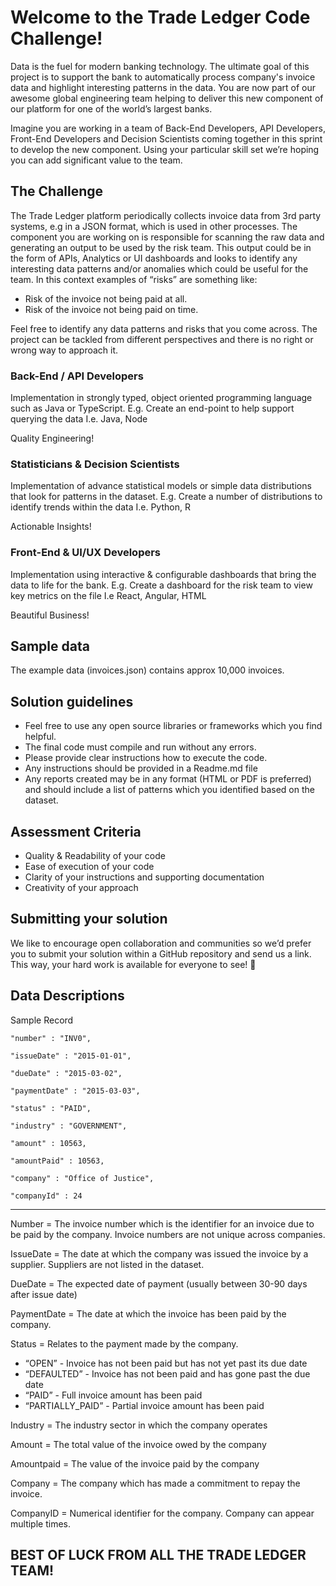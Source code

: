 
# Welcome to the Trade Ledger Code Challenge!

Data is the fuel for modern banking technology. The ultimate goal of this project is to support the bank to automatically process company's invoice data and highlight interesting patterns in the data. You are now part of our awesome global engineering team helping to deliver this new component of our platform for one of the world’s largest banks.

Imagine you are working in a team of Back-End Developers, API Developers, Front-End Developers and Decision Scientists coming together in this sprint to develop the new component. Using your particular skill set we’re hoping you can add significant value to the team.

## The Challenge

The Trade Ledger platform periodically collects invoice data from 3rd party systems, e.g in a JSON format, which is used in other processes. The component you are working on is responsible for scanning the raw data and generating an output to be used by the risk team. This output could be in the form of APIs, Analytics or UI dashboards and looks to identify any interesting data patterns and/or anomalies which could be useful for the team. In this context examples of “risks” are something like:

- Risk of the invoice not being paid at all. 
- Risk of the invoice not being paid on time. 

Feel free to identify any data patterns and risks that you come across. The project can be tackled from different perspectives and there is no right or wrong way to approach it. 


### Back-End / API Developers
Implementation in strongly typed, object oriented programming language such as Java or TypeScript. 
E.g. Create an end-point to help support querying the data
I.e. Java, Node

Quality Engineering!

### Statisticians & Decision Scientists
Implementation of advance statistical models or simple data distributions that look for patterns in the dataset.
E.g. Create a number of distributions to identify trends within the data
I.e. Python, R

Actionable Insights!


### Front-End & UI/UX Developers
Implementation using interactive & configurable dashboards that bring the data to life for the bank.
E.g. Create a dashboard for the risk team to view key metrics on the file
I.e React, Angular, HTML

Beautiful Business!


## Sample data

The example data (invoices.json) contains approx 10,000 invoices. 


## Solution guidelines
- Feel free to use any open source libraries or frameworks which you find helpful. 
- The final code must compile and run without any errors.
- Please provide clear instructions how to execute the code. 
- Any instructions should be provided in a Readme.md file
- Any reports created may be in any format (HTML or PDF is preferred) and should include a list of patterns which you identified based on the dataset. 


## Assessment Criteria
- Quality & Readability of your code 
- Ease of execution of your code
- Clarity of your instructions and supporting documentation
- Creativity of your approach


## Submitting your solution

We like to encourage open collaboration and communities so we’d prefer you to submit your solution within a GitHub repository and send us a link. This way, your hard work is available for everyone to see!

## Data Descriptions

Sample Record
 
    "number" : "INV0",
    
    "issueDate" : "2015-01-01",
  
    "dueDate" : "2015-03-02",
  
    "paymentDate" : "2015-03-03",
  
    "status" : "PAID",
  
    "industry" : "GOVERNMENT",
  
    "amount" : 10563,
  
    "amountPaid" : 10563,
  
    "company" : "Office of Justice",
  
    "companyId" : 24
  

---------

Number = The invoice number which is the identifier for an invoice due to be paid by the company. Invoice numbers are not unique across companies.

IssueDate = The date at which the company was issued the invoice by a supplier. Suppliers are not listed in the dataset.

DueDate = The expected date of payment (usually between 30-90 days after issue date)

PaymentDate = The date at which the invoice has been paid by the company.

Status = Relates to the payment made by the company.
- “OPEN” - Invoice has not been paid but has not yet past its due date
- “DEFAULTED” - Invoice has not been paid and has gone past the due date
- “PAID” - Full invoice amount has been paid 
- “PARTIALLY_PAID” - Partial invoice amount has been paid 

Industry = The industry sector in which the company operates

Amount = The total value of the invoice owed by the company

Amountpaid = The value of the invoice paid by the company

Company = The company which has made a commitment to repay the invoice.

CompanyID = Numerical identifier for the company. Company can appear multiple times.


 ## BEST OF LUCK FROM ALL THE TRADE LEDGER TEAM!


